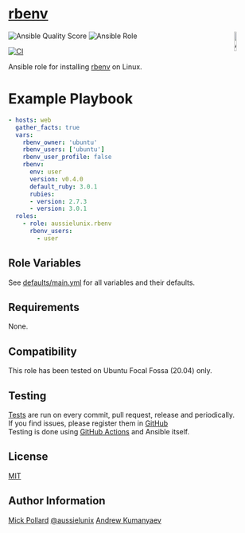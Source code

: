 # [rbenv](#rbenv)

<img src="https://docs.ansible.com/ansible-tower/3.2.4/html_ja/installandreference/_static/images/logo_invert.png" width="10%" height="10%" alt="Ansible logo" align="right"/>
<img alt="Ansible Quality Score" src="https://img.shields.io/ansible/quality/55443?style=plastic">
<img alt="Ansible Role" src="https://img.shields.io/ansible/role/55443?style=plastic">

[![CI](https://github.com/aussielunix/ansible-role-rbenv/actions/workflows/ci.yml/badge.svg?event=push "CI")](https://github.com/aussielunix/ansible-role-rbenv/actions)

Ansible role for installing [rbenv](https://github.com/sstephenson/rbenv) on Linux.

# Example Playbook

```yaml
- hosts: web
  gather_facts: true
  vars:
    rbenv_owner: 'ubuntu'
    rbenv_users: ['ubuntu']
    rbenv_user_profile: false
    rbenv:
      env: user
      version: v0.4.0
      default_ruby: 3.0.1
      rubies:
      - version: 2.7.3
      - version: 3.0.1
  roles:
    - role: aussielunix.rbenv
      rbenv_users:
        - user
```

## Role Variables

See [defaults/main.yml](./defaults/main.yml) for all variables and their defaults.

## Requirements

None.

## Compatibility

This role has been tested on Ubuntu Focal Fossa (20.04) only.

## Testing

[Tests](https://github.com/aussielunix/ansible-role-rbenv/actions) are run on every commit, pull request, release and periodically.  
If you find issues, please register them in [GitHub](https://github.com/aussielunix/ansible-role-rbenv/issues)  
Testing is done using [GitHub Actions](https://github.com/features/actions) and Ansible itself.

## License

[MIT](./LICENSE)

## Author Information

[Mick Pollard](https://aussielunix.io/) [@aussielunix](https://twitter.com/aussielunix)
[Andrew Kumanyaev](http://github.com/zzet)
